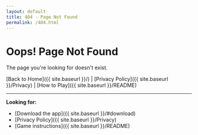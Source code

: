 ```yaml
---
layout: default
title: 404 - Page Not Found
permalink: /404.html
---
```


# Oops! Page Not Found

The page you're looking for doesn't exist.

[Back to Home]({{ site.baseurl }}/) | [Privacy Policy]({{ site.baseurl }}/Privacy) | [How to Play]({{ site.baseurl }}/README)

---

**Looking for:**
- [Download the app]({{ site.baseurl }}/#download)
- [Privacy Policy]({{ site.baseurl }}/Privacy)
- [Game instructions]({{ site.baseurl }}/README)